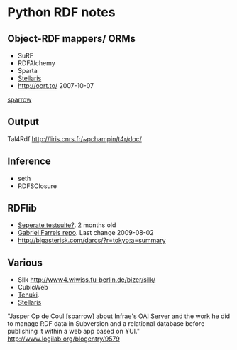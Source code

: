 Python RDF notes
================

Object-RDF mappers/ ORMs
------------------------

* SuRF
* RDFAlchemy
* Sparta
* [Stellaris](http://bitbucket.org/exogen/telescope/wiki/Home)
* http://oort.to/ 2007-10-07

[sparrow](http://pypi.python.org/pypi/sparrow/)

Output
------

Tal4Rdf http://liris.cnrs.fr/~pchampin/t4r/doc/

Inference
---------

* seth
* RDFSClosure

RDFlib
------

* [Seperate testsuite?](http://bitbucket.org/gjhiggins/rdflib-test/). 2 months old
* [Gabriel Farrels repo](http://bitbucket.org/gsf/rdflib/). Last change 2009-08-02
* http://bigasterisk.com/darcs/?r=tokyo;a=summary

Various
-------

* Silk http://www4.wiwiss.fu-berlin.de/bizer/silk/
* CubicWeb
* [Tenuki](http://bitbucket.org/gavin/tenuki/). 
* [Stellaris](http://bitbucket.org/mikael/stellaris/)

"Jasper Op de Coul [sparrow] about Infrae's OAI Server and the work he
did to manage RDF data in Subversion and a relational database before publishing
it within a web app based on YUI." http://www.logilab.org/blogentry/9579
